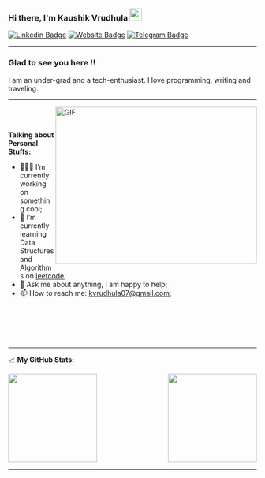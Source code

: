 ### Hi there, I'm <a>Kaushik Vrudhula</a> <img src="https://media.giphy.com/media/hvRJCLFzcasrR4ia7z/giphy.gif" width="25px">

[![Linkedin Badge](https://img.shields.io/badge/-LinkedIn-0e76a8?style=flat-square&logo=Linkedin&logoColor=white)](https://www.linkedin.com/in/kaushik-vrudhula-88354a1a1/)
[![Website Badge](https://img.shields.io/badge/Website-3b5998?style=flat-square&logo=google-chrome&logoColor=white)]()
[![Telegram Badge](https://img.shields.io/badge/-Telegram-0088cc?style=flat-square&logo=Telegram&logoColor=white)](https://t.me/GKassym)

_ _ _

### Glad to see you here !!

I am an under-grad and a tech-enthusiast. I love programming, writing and traveling.

_ _ _

<img align="right" alt="GIF" src="https://github.com/Gapur/Gapur/blob/master/coding.gif?raw=true" width="408" height="318" />

<br>

<br>

**Talking about Personal Stuffs:**

- 👨🏻‍💻 I’m currently working on something cool;
- 🚀 I’m currently learning Data Structures and Algorithms on [leetcode]();
- 💬 Ask me about anything, I am happy to help;
- 📫 How to reach me: kvrudhula07@gmail.com;

</br>
</br>

<br>

<br>

_ _ _

📈 **My GitHub Stats:**

<p>
  <img height="180em" src="https://github-readme-stats.vercel.app/api?username=kaushikvrudhula&show_icons=true&hide_border=true&&count_private=true&include_all_commits=true" />
  
  <img height="180em" align ="right" src="https://github-readme-stats.vercel.app/api/top-langs/?username=kaushikvrudhula&exclude_repo=KNN-Image-Classification&show_icons=true&hide_border=true&layout=compact&langs_count=8"/>
</p>

_ _ _


